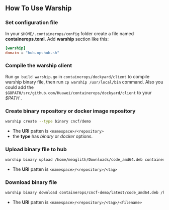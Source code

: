 ## How To Use Warship

### Set configuration file

In your `$HOME/.containerops/config` folder create a file named **containerops.toml**. Add **warship** section like this:

```toml
[warship]
domain = "hub.opshub.sh"
```

### Compile the warship client

Run `go build warship.go` in `containerops/dockyard/client` to compile warship binary file, then run `cp warship /usr/local/bin` command. Also you could add the `$GOPATH/src/github.com/Huawei/containerops/dockyard/client` to your _$PATH_ .

### Create binary repository or docker image repository

```bash
warship create --type binary cncf/demo
```

* The **URI** patten is `<namespace>/<repository>`
* the **type** has _binary_ or _docker_ options.

### Upload binary file to hub

```bash
warship binary upload /home/meaglith/Downloads/code_amd64.deb containerops/cncf-demo/latest
```

* The **URI** patten is `<namespace>/<repository>/<tag>`

### Download binary file

```bash
warship binary download containerops/cncf-demo/latest/code_amd64.deb /home/meaglith
```

* The **URI** patten is `<namespace>/<repository>/<tag>/<filename>`